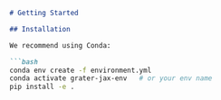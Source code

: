 
```md
# Getting Started

## Installation

We recommend using Conda:

```bash
conda env create -f environment.yml
conda activate grater-jax-env   # or your env name
pip install -e .

